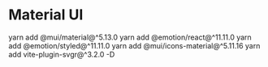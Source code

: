 # Material UI

yarn add @mui/material@^5.13.0
yarn add @emotion/react@^11.11.0
yarn add @emotion/styled@^11.11.0
yarn add @mui/icons-material@^5.11.16
yarn add vite-plugin-svgr@^3.2.0 -D
